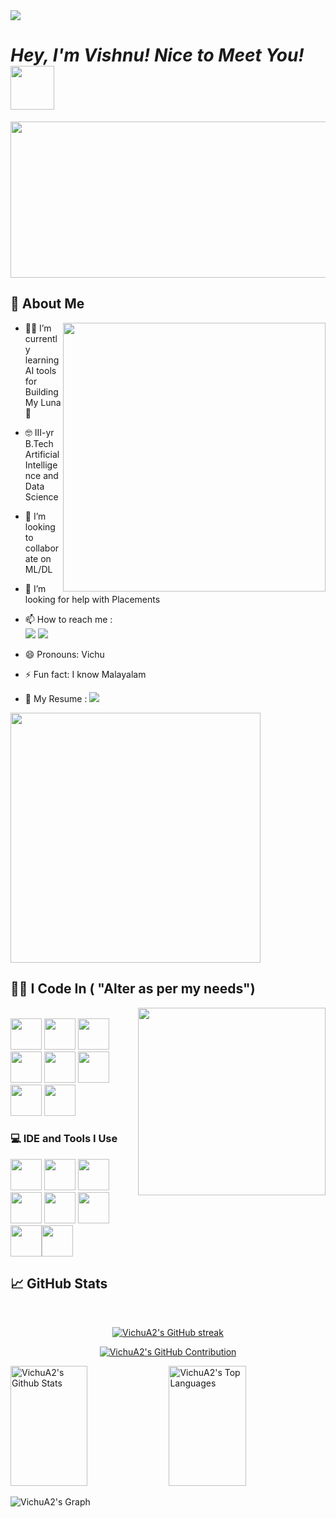 <img src="https://github.com/Anmol-Baranwal/Cool-GIFs-For-GitHub/assets/74038190/d48893bd-0757-481c-8d7e-ba3e163feae7" />

# _Hey, I'm Vishnu! Nice to Meet You!_ <img src="https://github.com/Anmol-Baranwal/Cool-GIFs-For-GitHub/assets/74038190/7bb1e704-6026-48f9-8435-2f4d40101348" width="70px">  
<img src="https://user-images.githubusercontent.com/74038190/212284136-03988914-d899-44b4-b1d9-4eeccf656e44.gif" height="250" width="1100">



## 🙂 About Me 

<img align="right" width="420" height="430" src="https://media0.giphy.com/media/v1.Y2lkPTc5MGI3NjExeHFndnlkeGN6ZDd1dTU4cHZkeHZ5dHh0YXl2MHJ5a3cydTY0bDhmZyZlcD12MV9pbnRlcm5hbF9naWZfYnlfaWQmY3Q9Zw/78XCFBGOlS6keY1Bil/giphy.webp">

- 🧑‍💻 I’m currently learning AI tools for Building My Luna🌙
- 🤓 III-yr B.Tech Artificial Intelligence and Data Science
- 👯 I’m looking to collaborate on ML/DL 
- 🤔 I’m looking for help with Placements 
- 📫 How to reach me :
   <br>[<img src= "https://img.shields.io/badge/Instagram-E4405F?style=for-the-badge&logo=instagram&logoColor=white"
 />](https://www.instagram.com/_vichuuz_/) [<img src="https://img.shields.io/badge/LinkedIn-0077B5?style=for-the-badge&logo=linkedin&logoColor=white" />](https://www.linkedin.com/in/vishnu-arumugam-832a6024b/) 

- 😄 Pronouns: Vichu
- ⚡ Fun fact: I know Malayalam
- 📝 My Resume :    [<img src= "https://img.shields.io/badge/Resume-4285F4?style=for-the-badge&logo=google-drive&logoColor=white"/>](https://drive.google.com/file/d/10exK0k3inAKu1OyXLv05J16Lcu3lE3qy/view?usp=sharing)

<img src="https://user-images.githubusercontent.com/74038190/212284158-e840e285-664b-44d7-b79b-e264b5e54825.gif" width="400">

## 🧑‍💻 I Code In ( "Alter as per my needs")
<img align ='right' src="https://github.com/user-attachments/assets/fddcdbcd-5ea2-4416-9f59-ca7fd9394aca" width="300"><br>
<img height="50" width="50" src="https://img.icons8.com/color/48/000000/python.png" /> <img height="50" width="50" src="https://img.icons8.com/color/48/000000/javascript.png" /> <img height="50" width="50" src="https://img.icons8.com/color/48/000000/java-coffee-cup-logo.png" /> <img height="50" width="50" src="https://img.icons8.com/color/48/000000/c-programming.png" /> <img height="50" width="50" src="https://img.icons8.com/color/48/000000/html-5.png" /> <img height="50" width="50" src="https://img.icons8.com/color/48/000000/tensorflow.png" /> <img height="50" width="50" src="https://img.icons8.com/color/48/000000/sql.png" /> <img height="50" width="50" src="https://img.icons8.com/fluent/48/000000/arduino.png" />

### 💻 IDE and Tools I Use
<img height="50" width="50" src="https://img.icons8.com/color/48/000000/visual-studio-code-2019.png"/> <img height="50" width="50" src="https://img.icons8.com/color/48/000000/pycharm.png"/> <img height="50" width="50" src="https://img.icons8.com/color/50/000000/github.png"/> <img height="50" width="50" src="https://img.icons8.com/color/48/000000/adobe-illustrator.png"/> <img height="50" width="50" src="https://img.icons8.com/color/48/000000/figma--v1.png"/> 
<img height="50" width="50" src="https://img.shields.io/badge/Netlify-00C7B7?style=for-the-badge&logo=netlify&logoColor=white"/> <img height="50" width="50" src="https://img.icons8.com/color/48/000000/canva.png"/><img height="50" width="50" src="https://img.icons8.com/color/48/000000/arduino.png"/>

## 📈 GitHub Stats
<br>
<p align="center">
  <a href="https://github.com/VichuA2">
    <img src="https://github-readme-streak-stats.herokuapp.com/?user=VichuA2&theme=github-dark-blue&border=30363D&background=0D1117" alt="VichuA2's GitHub streak"/>
  </a>
</p>

<p align="center">
  <a href="https://github.com/VichuA2">
    <img src="https://github-profile-summary-cards.vercel.app/api/cards/profile-details?username=VichuA2&theme=github_dark" alt="VichuA2's GitHub Contribution"/>
  </a>
</p>

<a> 
    <a href="https://github.com/VichuA2"><img alt="VichuA2's Github Stats" src="https://denvercoder1-github-readme-stats.vercel.app/api?username=VichuA2&show_icons=true&count_private=true&theme=github_dark&border_color=30363D&bg_color=0D1117&title_color=58A6FF&icon_color=1F6FEB" height="192px" width="49.5%"/></a>
    <a href="https://github.com/VichuA2"><img alt="VichuA2's Top Languages" src="https://denvercoder1-github-readme-stats.vercel.app/api/top-langs/?username=VichuA2&langs_count=8&layout=compact&theme=github_dark&border_color=30363D&bg_color=0D1117&title_color=58A6FF&icon_color=1F6FEB" height="192px" width="49.5%"/></a>
  <br/>
</a>

![VichuA2's Graph](https://github-readme-activity-graph.vercel.app/graph?username=VichuA2&custom_title=VichuA2's%20GitHub%20Activity%20Graph&bg_color=0D1117&color=58A6FF&line=1F6FEB&point=FFD700&area_color=023047&title_color=FFFFFF&area=true)

